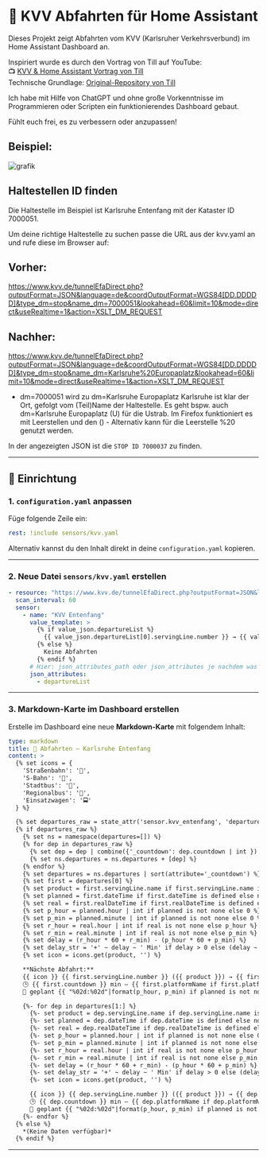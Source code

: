 # 🚌 KVV Abfahrten für Home Assistant

Dieses Projekt zeigt Abfahrten vom KVV (Karlsruher Verkehrsverbund) im Home Assistant Dashboard an.

Inspiriert wurde es durch den Vortrag von Till auf YouTube:  
📺 [KVV & Home Assistant Vortrag von Till](https://www.youtube.com/watch?v=_qhGuTVMc5A)  
Technische Grundlage: [Original-Repository von Till](https://github.com/harbaum/kvv)

Ich habe mit Hilfe von ChatGPT und ohne große Vorkenntnisse im Programmieren oder Scripten ein funktionierendes Dashboard gebaut.  

Fühlt euch frei, es zu verbessern oder anzupassen!

## Beispiel:

![grafik](https://github.com/user-attachments/assets/ad8a8f84-334a-4c42-9d49-b25e089fbc1d)

## Haltestellen ID finden

Die Haltestelle im Beispiel ist Karlsruhe Entenfang mit der Kataster ID 7000051.

Um deine richtige Haltestelle zu suchen passe die URL aus der kvv.yaml an und rufe diese im Browser auf:

## Vorher:

https://www.kvv.de/tunnelEfaDirect.php?outputFormat=JSON&language=de&coordOutputFormat=WGS84[DD.DDDDD]&type_dm=stop&name_dm=7000051&lookahead=60&limit=10&mode=direct&useRealtime=1&action=XSLT_DM_REQUEST

## Nachher:
https://www.kvv.de/tunnelEfaDirect.php?outputFormat=JSON&language=de&coordOutputFormat=WGS84[DD.DDDDD]&type_dm=stop&name_dm=Karlsruhe%20Europaplatz&lookahead=60&limit=10&mode=direct&useRealtime=1&action=XSLT_DM_REQUEST

* dm=7000051 wird zu dm=Karlsruhe Europaplatz
Karlsruhe ist klar der Ort, gefolgt vom (Teil)Name der Haltestelle. Es geht bspw. auch dm=Karlsruhe Europaplatz (U) für die Ustrab. Im Firefox funktioniert es mit Leerstellen und den () - Alternativ kann für die Leerstelle %20 genutzt werden.

In der angezeigten JSON ist die ```STOP ID 7000037``` zu finden.

---

## 🚀 Einrichtung

### 1. `configuration.yaml` anpassen

Füge folgende Zeile ein:

```yaml
rest: !include sensors/kvv.yaml
```

Alternativ kannst du den Inhalt direkt in deine `configuration.yaml` kopieren.

---

### 2. Neue Datei `sensors/kvv.yaml` erstellen

```yaml
- resource: "https://www.kvv.de/tunnelEfaDirect.php?outputFormat=JSON&language=de&coordOutputFormat=WGS84[DD.DDDDD]&type_dm=stop&name_dm=7000051&lookahead=60&limit=10&mode=direct&useRealtime=1&action=XSLT_DM_REQUEST"
  scan_interval: 60
  sensor:
    - name: "KVV Entenfang"
      value_template: >
        {% if value_json.departureList %}
          {{ value_json.departureList[0].servingLine.number }} → {{ value_json.departureList[0].servingLine.direction }} in {{ value_json.departureList[0].countdown }} min
        {% else %}
          Keine Abfahrten
        {% endif %}
      # Hier: json_attributes_path oder json_attributes je nachdem was deine HA-Version erwartet
      json_attributes:
        - departureList
```

---

### 3. Markdown-Karte im Dashboard erstellen

Erstelle im Dashboard eine neue **Markdown-Karte** mit folgendem Inhalt:

```yaml
type: markdown
title: 🚉 Abfahrten – Karlsruhe Entenfang
content: >
  {% set icons = {
    'Straßenbahn': '🚋',
    'S-Bahn': '🚆',
    'Stadtbus': '🚌',
    'Regionalbus': '🚌',
    'Einsatzwagen': '🚍'
  } %}

  {% set departures_raw = state_attr('sensor.kvv_entenfang', 'departureList') %}
  {% if departures_raw %}
    {% set ns = namespace(departures=[]) %}
    {% for dep in departures_raw %}
      {% set dep = dep | combine({'_countdown': dep.countdown | int }) %}
      {% set ns.departures = ns.departures + [dep] %}
    {% endfor %}
    {% set departures = ns.departures | sort(attribute='_countdown') %}
    {% set first = departures[0] %}
    {% set product = first.servingLine.name if first.servingLine.name is defined else '–' %}
    {% set planned = first.dateTime if first.dateTime is defined else none %}
    {% set real = first.realDateTime if first.realDateTime is defined else planned %}
    {% set p_hour = planned.hour | int if planned is not none else 0 %}
    {% set p_min = planned.minute | int if planned is not none else 0 %}
    {% set r_hour = real.hour | int if real is not none else p_hour %}
    {% set r_min = real.minute | int if real is not none else p_min %}
    {% set delay = (r_hour * 60 + r_min) - (p_hour * 60 + p_min) %}
    {% set delay_str = '+' ~ delay ~ ' Min' if delay > 0 else (delay ~ ' Min' if delay < 0 else '±0 Min') %}
    {% set icon = icons.get(product, '') %}

    **Nächste Abfahrt:**  
    {{ icon }} {{ first.servingLine.number }} ({{ product }}) → {{ first.servingLine.direction }}  
    🕒 {{ first.countdown }} min — {{ first.platformName if first.platformName is defined else '–' }}  
    📅 geplant {{ "%02d:%02d"|format(p_hour, p_min) if planned is not none else '–' }} — {{ delay_str }}

    {%- for dep in departures[1:] %}
      {%- set product = dep.servingLine.name if dep.servingLine.name is defined else '–' %}
      {%- set planned = dep.dateTime if dep.dateTime is defined else none %}
      {%- set real = dep.realDateTime if dep.realDateTime is defined else planned %}
      {%- set p_hour = planned.hour | int if planned is not none else 0 %}
      {%- set p_min = planned.minute | int if planned is not none else 0 %}
      {%- set r_hour = real.hour | int if real is not none else p_hour %}
      {%- set r_min = real.minute | int if real is not none else p_min %}
      {%- set delay = (r_hour * 60 + r_min) - (p_hour * 60 + p_min) %}
      {%- set delay_str = '+' ~ delay ~ ' Min' if delay > 0 else (delay ~ ' Min' if delay < 0 else '±0 Min') %}
      {%- set icon = icons.get(product, '') %}

      {{ icon }} {{ dep.servingLine.number }} ({{ product }}) → {{ dep.servingLine.direction }}  
      🕒 {{ dep.countdown }} min — {{ dep.platformName if dep.platformName is defined else '–' }}  
      📅 geplant {{ "%02d:%02d"|format(p_hour, p_min) if planned is not none else '–' }} — {{ delay_str }}
    {%- endfor %}
  {% else %}
    *(Keine Daten verfügbar)*
  {% endif %}
```

---
